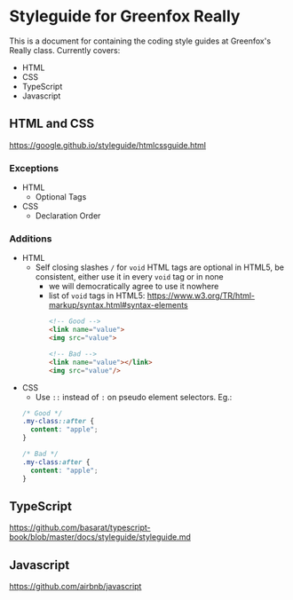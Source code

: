 # Styleguide for Greenfox Really

This is a document for containing the coding style guides at Greenfox's Really class.
Currently covers:

- HTML
- CSS
- TypeScript
- Javascript

## HTML and CSS

https://google.github.io/styleguide/htmlcssguide.html

### Exceptions

- HTML
  - Optional Tags
- CSS
  - Declaration Order

### Additions

- HTML
  - Self closing slashes `/` for `void` HTML tags are optional in HTML5, be consistent, either use it in every `void` tag or in none
    - we will democratically agree to use it nowhere
    - list of `void` tags in HTML5: https://www.w3.org/TR/html-markup/syntax.html#syntax-elements
      ```html
      <!-- Good -->
      <link name="value">
      <img src="value">

      <!-- Bad -->
      <link name="value"></link>
      <img src="value"/>
        ```
- CSS
  - Use `::` instead of `:` on pseudo element selectors. Eg.:
  ```css
  /* Good */
  .my-class::after {
    content: "apple";
  }

  /* Bad */
  .my-class:after {
    content: "apple";
  }
  ```

## TypeScript

https://github.com/basarat/typescript-book/blob/master/docs/styleguide/styleguide.md

## Javascript

https://github.com/airbnb/javascript


